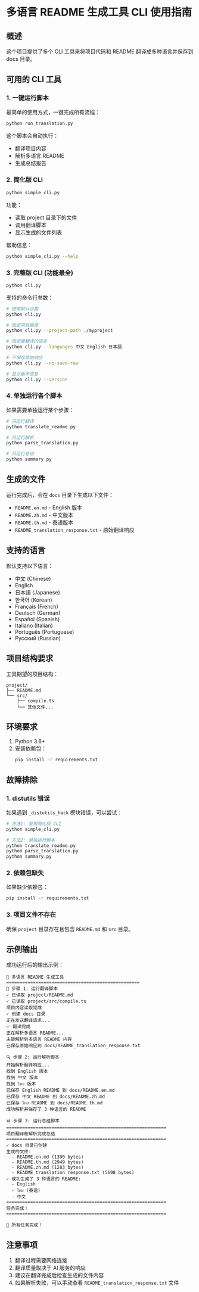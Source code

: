 # 多语言 README 生成工具 CLI 使用指南

## 概述

这个项目提供了多个 CLI 工具来将项目代码和 README 翻译成多种语言并保存到 docs 目录。

## 可用的 CLI 工具

### 1. 一键运行脚本

最简单的使用方式，一键完成所有流程：

```bash
python run_translation.py
```

这个脚本会自动执行：
- 翻译项目内容
- 解析多语言 README
- 生成总结报告

### 2. 简化版 CLI

```bash
python simple_cli.py
```

功能：
- 读取 project 目录下的文件
- 调用翻译脚本
- 显示生成的文件列表

帮助信息：
```bash
python simple_cli.py --help
```

### 3. 完整版 CLI (功能最全)

```bash
python cli.py
```

支持的命令行参数：
```bash
# 使用默认设置
python cli.py

# 指定项目路径
python cli.py --project-path ./myproject

# 指定要翻译的语言
python cli.py --languages 中文 English 日本語

# 不保存原始响应
python cli.py --no-save-raw

# 显示版本信息
python cli.py --version
```

### 4. 单独运行各个脚本

如果需要单独运行某个步骤：

```bash
# 只运行翻译
python translate_readme.py

# 只运行解析
python parse_translation.py

# 只运行总结
python summary.py
```

## 生成的文件

运行完成后，会在 `docs` 目录下生成以下文件：

- `README.en.md` - English 版本
- `README.zh.md` - 中文版本
- `README.th.md` - 泰语版本
- `README_translation_response.txt` - 原始翻译响应

## 支持的语言

默认支持以下语言：
- 中文 (Chinese)
- English
- 日本語 (Japanese)
- 한국어 (Korean)
- Français (French)
- Deutsch (German)
- Español (Spanish)
- Italiano (Italian)
- Português (Portuguese)
- Русский (Russian)

## 项目结构要求

工具期望的项目结构：
```
project/
├── README.md
└── src/
    ├── compile.ts
    └── 其他文件...
```

## 环境要求

1. Python 3.6+
2. 安装依赖包：
   ```bash
   pip install -r requirements.txt
   ```

## 故障排除

### 1. distutils 错误

如果遇到 `_distutils_hack` 模块错误，可以尝试：

```bash
# 方法1: 使用简化版 CLI
python simple_cli.py

# 方法2: 单独运行脚本
python translate_readme.py
python parse_translation.py
python summary.py
```

### 2. 依赖包缺失

如果缺少依赖包：
```bash
pip install -r requirements.txt
```

### 3. 项目文件不存在

确保 `project` 目录存在且包含 `README.md` 和 `src` 目录。

## 示例输出

成功运行后的输出示例：
```
🚀 多语言 README 生成工具
==================================================
📖 步骤 1: 运行翻译脚本
✓ 已读取 project/README.md
✓ 已读取 project/src/compile.ts
项目内容读取完成
✓ 创建 docs 目录
正在发送翻译请求...
✅ 翻译完成
正在解析多语言 README...
未能解析到多语言 README 内容
已保存原始响应到 docs/README_translation_response.txt

🔍 步骤 2: 运行解析脚本
开始解析翻译响应...
找到 English 版本
找到 中文 版本
找到 ไทย 版本
已保存 English README 到 docs/README.en.md
已保存 中文 README 到 docs/README.zh.md
已保存 ไทย README 到 docs/README.th.md
成功解析并保存了 3 种语言的 README

📊 步骤 3: 运行总结脚本
============================================================
项目翻译和解析完成总结
============================================================
✓ docs 目录已创建
生成的文件:
  - README.en.md (1390 bytes)
  - README.th.md (2949 bytes)
  - README.zh.md (1283 bytes)
  - README_translation_response.txt (5698 bytes)
✓ 成功生成了 3 种语言的 README:
  - English
  - ไทย (泰语)
  - 中文
============================================================
任务完成！
============================================================

🎉 所有任务完成！
```

## 注意事项

1. 翻译过程需要网络连接
2. 翻译质量取决于 AI 服务的响应
3. 建议在翻译完成后检查生成的文件内容
4. 如果解析失败，可以手动查看 `README_translation_response.txt` 文件 